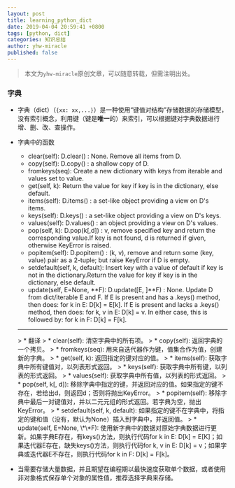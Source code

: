 ```yaml
---
layout: post
title: learning_python_dict
date: 2019-04-04 20:59:41 +0800
tags: [python, dict]
categories: 知识总结
author: yhw-miracle
published: false
---
```


> 本文为`yhw-miracle`原创文章，可以随意转载，但需注明出处。

### 字典
* 字典（dict）（`{xx: xx,...}`）是一种使用“键值对结构”存储数据的存储模型，没有索引概念，利用键（键是**唯一**的）来索引，可以根据键对字典数据进行增、删、改、查操作。

* 字典中的函数
    * clear(self):  D.clear() :  None.  Remove all items from D.
    * copy(self): D.copy() :  a shallow copy of D.
    * fromkeys(seq): Create a new dictionary with keys from iterable and values set to value.
    * get(self, k): Return the value for key if key is in the dictionary, else default.
    * items(self): D.items() :  a set-like object providing a view on D's items.
    * keys(self): D.keys() :  a set-like object providing a view on D's keys.
    * values(self): D.values() :  an object providing a view on D's values.
    * pop(self,  k): D.pop(k[,d]) :  v, remove specified key and return the corresponding value.If key is not found, d is returned if given, otherwise KeyError is raised.
    * popitem(self): D.popitem() :  (k, v), remove and return some (key, value) pair as a 2-tuple; but raise KeyError if D is empty.
    * setdefault(self, k,  default): Insert key with a value of default if key is not in the dictionary.Return the value for key if key is in the dictionary, else default.
    * update(self, E=None, \*\*F): D.update([E, ]\*\*F) :  None.  Update D from dict/iterable E and F. If E is present and has a .keys() method, then does:  for k in E: D[k] = E[k]. If E is present and lacks a .keys() method, then does:  for k, v in E: D[k] = v. In either case, this is followed by: for k in F:  D[k] = F[k].
    <hr />
    > * 翻译
    > * clear(self): 清空字典中的所有项。
    > * copy(self): 返回字典的一个拷贝。
    > * fromkeys(seq): 用来自迭代器作为键，值集合作为值，创建新的字典。
    > * get(self, k): 返回指定的键对应的值。
    > * items(self): 获取字典中所有键值对，以列表形式返回。
    > * keys(self): 获取字典中所有键，以列表的形式返回。
    > * values(self): 获取字典中所有值，以列表的形式返回。
    > * pop(self,  k[, d]): 移除字典中指定的键，并返回对应的值。如果指定的键不存在，若给出d，则返回d；否则将抛出KeyError。
    > * popitem(self): 移除字典中最后一对键值对，并以二元元组的形式返回。若字典为空，抛出KeyError。
    > * setdefault(self, k,  default): 如果指定的键不在字典中，将指定的键和值（没有，默认为None）插入到字典中，并返回值。
    > * update(self, E=None, \*\*F): 使用新字典中的数据对原始字典数据进行更新。如果字典E存在，有keys()方法，则执行代码for k in E: D[k] = E[K]；如果迭代器E存在，缺失keys()方法，则执行代码for k, v in E: D[k] = v；如果字典或迭代器E不存在，则执行代码for k in F: D[k] = F[k]。

* 当需要存储大量数据，并且期望在编程期以最快速度获取单个数据，或者使用非对象格式保存单个对象的属性值，推荐选择字典来存储。
